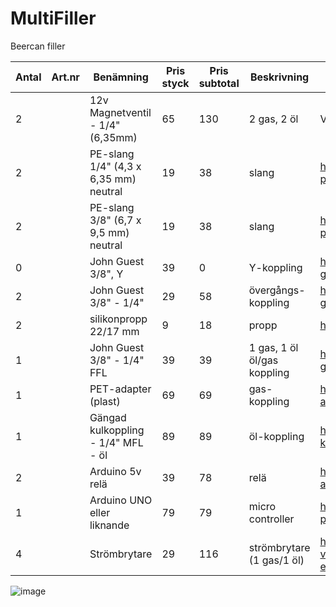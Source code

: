 # MultiFiller
Beercan filler

|Antal |	Art.nr | Benämning | Pris styck | Pris subtotal | Beskrivning	| Del |	länk|
| ----------- | ----------- | ----------- | ----------- | ----------- | ----------- | ----------- | ----------- |
|2||12v Magnetventil - 1/4" (6,35mm)     |	65 |	130 |	2 gas, 2 öl	| Ventil |	https://www.wish.com/product/5de4e26dd52cb3c890403e0f|
|2||PE-slang 1/4" (4,3 x 6,35 mm) neutral|	19	|38		|slang	        |https://shop.humle.se/utrustning/slang/polyeten-pe/pe-slang-neutral-14-yd-per-meter|
|2||PE-slang 3/8" (6,7 x 9,5 mm) neutral |	19  |38		|slang	        |https://shop.humle.se/utrustning/slang/polyeten-pe/pe-slang-neutral-38-yd-per-meter|
|0||John Guest 3/8", Y                   |	39	|0		|Y-koppling	    |https://shop.humle.se/utrustning/kopplingar/push-in-kopplingar-jg/jg-38/john-guest-38-y|
|2||John Guest 3/8" - 1/4"               |	29	|58		|övergångs-koppling	|https://shop.humle.se/utrustning/kopplingar/push-in-kopplingar-jg/jg-38/john-guest-38-14-rak|
|2||silikonpropp 22/17 mm                |	9	|18		|propp	        |https://shop.humle.se/utrustning/jasning/tillbehor/proppar/silikonpropp-2217-mm|
|1||John Guest 3/8" - 1/4" FFL           |	39	|39	    |1 gas, 1 öl	öl/gas koppling	|https://shop.humle.se/utrustning/kopplingar/push-in-kopplingar-jg/jg-38/john-guest-38-14-ffl|
|1||PET-adapter (plast)                  |	69	|69		|gas-koppling	|https://shop.humle.se/utrustning/fattappning/servering/tillbehor-ovrigt/pet-adapter-plast|
|1||Gängad kulkoppling - 1/4" MFL - öl   |	89	|89		|öl-koppling	|https://shop.humle.se/utrustning/kopplingar/fatkopplingar/kulkopplingar/ol/gangad-kulkoppling-14-mfl-ol|
|2||Arduino 5v relä                      |	39	|78		|relä	|https://cdon.se/bygg-verktyg/rela-5-volt-2-kanals-optikt-isolerad-passar-arduino-p49744000|
|1||Arduino UNO eller liknande           |	79	|79		|micro controller	|https://cdon.se/bygg-verktyg/uno-kort-budget-version-av-arduino-uno-r3-p49747251|
|4||Strömbrytare                         |	29	|116		|strömbrytare (1 gas/1 öl)	|https://www.kjell.com/se/produkter/el-verktyg/elektronik/elektromekanik/strombrytare-for-elektronik/tryckstrombrytare/strombrytare-1-pol-frantill-bla-p36023|


![image](https://user-images.githubusercontent.com/26909079/136558059-81aed116-e799-4ba0-a810-7905bc2db499.png)
